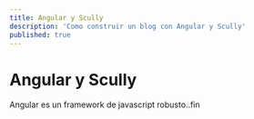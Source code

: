 ```yaml
---
title: Angular y Scully
description: 'Como construir un blog con Angular y Scully'
published: true
---
```


# Angular y Scully
Angular es un framework de javascript robusto..fin